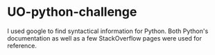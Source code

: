 # UO-python-challenge

I used google to find syntactical information for Python. Both Python's documentation as well as a few StackOverflow pages were used for reference.